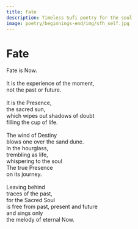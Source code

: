 ```yaml
---
title: Fate
description: Timeless Sufi poetry for the soul
image: poetry/beginnings-end/img/sfh_self.jpg
---
```


# Fate

<div class="aphorism-text">

Fate is Now.  <br/>
  <br/>
It is the experience of the moment,  <br/>
not the past or future.  <br/>
  <br/>
It is the Presence,  <br/>
the sacred sun,  <br/>
which wipes out shadows of doubt  <br/>
filling the cup of life.  <br/>
  <br/>
The wind of Destiny  <br/>
blows one over the sand dune.  <br/>
In the hourglass,  <br/>
trembling as life,  <br/>
whispering to the soul  <br/>
The true Presence  <br/>
on its journey.  <br/>
  <br/>
Leaving behind  <br/>
traces of the past,  <br/>
for the Sacred Soul  <br/>
is free from past, present and future  <br/>
and sings only  <br/>
the melody of eternal Now. <br/> 

</div>
